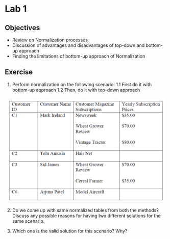 # Lab 1 

## Objectives

- Review on Normalization processes
- Discussion of advantages and disadvantages of top-down and bottom-up approach
- Finding the limitations of bottom-up approach of Normalization

## Exercise

1. Perform normalization on the following scenario:
	1.1 First do it with bottom-up approach
	1.2 Then, do it with top-down approach

![Customers and their magazines subscriptions](/ex6.png)

2. Do we come up with same normalized tables from both the methods? Discuss any possible reasons for having two different solutions for the same scenario.

3. Which one is the valid solution for this scenario? Why?

   